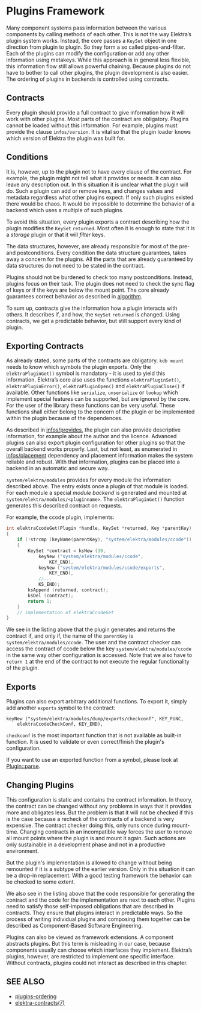 # Plugins Framework

Many component systems pass information between the various components
by calling methods of each other. This is not the way Elektra’s plugin
system works. Instead, the core passes a `KeySet` object in one direction
from plugin to plugin. So they form a so called pipes-and-filter. Each of
the plugins can modify the configuration or add any other information
using metakeys. While this approach is in general less flexible, this
information flow still allows powerful chaining. Because plugins do
not have to bother to call other plugins, the plugin development is
also easier. The ordering of plugins in backends is controlled using
contracts.

## Contracts

Every plugin should provide a full contract to give information how it
will work with other plugins. Most parts of the contract are obligatory.
Plugins cannot be loaded without this information. For example, plugins
must provide the clause `infos/version`. It is vital so that the plugin
loader knows which version of Elektra the plugin was built for.

## Conditions

It is, however, up to the plugin not to have every clause of the contract.
For example, the plugin might not tell what it provides or needs. It can
also leave any description out. In this situation it is unclear what
the plugin will do. Such a plugin can add or remove keys, and changes
values and metadata regardless what other plugins expect. If only such
plugins existed there would be chaos. It would be impossible to determine
the behavior of a backend which uses a multiple of such plugins.

To avoid this situation, every plugin exports a contract describing how
the plugin modifies the `KeySet` `returned`. Most often it is enough
to state that it is a _storage_ plugin or that it will _filter_ keys.

The data structures, however, are already responsible for most of the
pre- and postconditions. Every condition the data structure guarantees,
takes away a concern for the plugins. All the parts that are already
guaranteed by data structures do not need to be stated in the contract.

Plugins should not be burdened to check too many postconditions. Instead,
plugins focus on their task. The plugin does not need to check the sync
flag of keys or if the keys are below the mount point. The core already
guarantees correct behavior as described
in [algorithm](/doc/dev/algorithm.md).

To sum up, contracts give the information how a plugin interacts with
others. It describes if, and how, the `KeySet` `returned` is changed.
Using contracts, we get a predictable behavior, but still support every
kind of plugin.

## Exporting Contracts

As already stated, some parts of the contracts are obligatory.
`kdb mount` needs to know which symbols the plugin exports. Only the
`elektraPluginGet()` symbol is mandatory - it is used to yield this
information. Elektra’s core also uses the functions `elektraPluginSet()`,
`elektraPluginError()`, `elektraPluginOpen()` and `elektraPluginClose()`
if available. Other functions like `serialize`, `unserialize` or
`lookup` which implement special features can be supported, but are
ignored by the core. For the user of the library these functions can
be very useful. These functions shall either belong to the concern of
the plugin or be implemented within the plugin because of the dependences.

As described in [infos/provides](/doc/CONTRACT.ini), the plugin can
also provide descriptive information, for example about the author and
the licence. Advanced plugins can also export plugin configuration for
other plugins so that the overall backend works properly. Last, but not
least, as enumerated in [infos/placement](/doc/CONTRACT.ini) dependency
and placement information makes the system reliable and robust. With that
information, plugins can be placed into a backend in an automatic and
secure way.

`system/elektra/modules` provides for every module the information
described above. The entry exists once a plugin of that module is loaded.
For each module a special _module backend_ is generated and mounted at
`system/elektra/modules/<pluginname>`. The `elektraPluginGet()` function
generates this described contract on requests.

For example, the ccode plugin, implements:

```c
int elektraCcodeGet(Plugin *handle, KeySet *returned, Key *parentKey)
{
	if (!strcmp (keyName(parentKey), "system/elektra/modules/ccode"))
	{
		KeySet *contract = ksNew (30,
			keyNew ("system/elektra/modules/ccode",
				KEY_END),
			keyNew ("system/elektra/modules/ccode/exports",
				KEY_END),
			//...
			KS_END);
		ksAppend (returned, contract);
		ksDel (contract);
		return 1;
	}
	// implementation of elektraCcodeGet
}
```

We see in the listing above that the plugin generates and returns
the contract if, and only if, the name of the `parentKey` is
`system/elektra/modules/ccode`. The user and the contract checker can
access the contract of ccode below the key `system/elektra/modules/ccode`
in the same way other configuration is accessed. Note that we also
have to `return 1` at the end of the contract to not execute the regular
functionality of the plugin.

## Exports

Plugins can also export arbitrary additional functions.
To export it, simply add another `exports` symbol to
the contract:

    keyNew ("system/elektra/modules/dump/exports/checkconf", KEY_FUNC,
    	elektraCcodeCheckConf, KEY_END),

`checkconf` is the most important function that is not
available as built-in function. It is used to validate
or even correct/finish the plugin's configuration.

If you want to use an exported function from a symbol,
please look at [Plugin::parse](/src/libs/tools/src/plugin.cpp).

## Changing Plugins

This configuration is static and contains the contract information.
In theory, the contract can be changed without any problems in ways that
it provides more and obligates less. But the problem is that it will
not be checked if this is the case because a recheck of the contracts
of a backend is very expensive. The contract checker doing this, only
runs once during mount-time. Changing contracts in an incompatible way
forces the user to remove all mount points where the plugin is and mount
it again. Such actions are only sustainable in a development phase and
not in a productive environment.

But the plugin's implementation is allowed to change without being
remounted if it is a subtype of the earlier version. Only in this
situation it can be a drop-in replacement. With a good testing framework
the behavior can be checked to some extent.

We also see in the listing above that the code responsible for generating
the contract and the code for the implementation are next to each other.
Plugins need to satisfy those self-imposed obligations that are described
in contracts. They ensure that plugins interact in predictable ways.
So the process of writing individual plugins and composing them together
can be described as Component-Based Software Engineering.

Plugins can also be viewed as framework extensions. A component abstracts
plugins. But this term is misleading in our case, because components
usually can choose which interfaces they implement. Elektra’s plugins,
however, are restricted to implement one specific interface. Without
contracts, plugins could not interact as described in this chapter.

## SEE ALSO

- [plugins-ordering](plugins-ordering.md)
- [elektra-contracts(7)](/doc/help/elektra-contracts.md)
